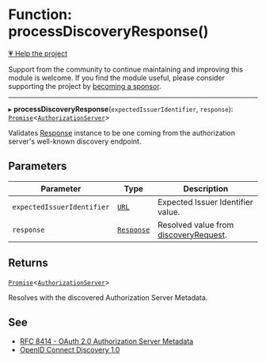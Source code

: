 # Function: processDiscoveryResponse()

[💗 Help the project](https://github.com/sponsors/panva)

Support from the community to continue maintaining and improving this module is welcome. If you find the module useful, please consider supporting the project by [becoming a sponsor](https://github.com/sponsors/panva).

***

▸ **processDiscoveryResponse**(`expectedIssuerIdentifier`, `response`): [`Promise`](https://developer.mozilla.org/docs/Web/JavaScript/Reference/Global_Objects/Promise)\<[`AuthorizationServer`](../interfaces/AuthorizationServer.md)\>

Validates [Response](https://developer.mozilla.org/docs/Web/API/Response) instance to be one coming from the authorization server's well-known
discovery endpoint.

## Parameters

| Parameter | Type | Description |
| ------ | ------ | ------ |
| `expectedIssuerIdentifier` | [`URL`](https://developer.mozilla.org/docs/Web/API/URL) | Expected Issuer Identifier value. |
| `response` | [`Response`](https://developer.mozilla.org/docs/Web/API/Response) | Resolved value from [discoveryRequest](discoveryRequest.md). |

## Returns

[`Promise`](https://developer.mozilla.org/docs/Web/JavaScript/Reference/Global_Objects/Promise)\<[`AuthorizationServer`](../interfaces/AuthorizationServer.md)\>

Resolves with the discovered Authorization Server Metadata.

## See

 - [RFC 8414 - OAuth 2.0 Authorization Server Metadata](https://www.rfc-editor.org/rfc/rfc8414.html#section-3)
 - [OpenID Connect Discovery 1.0](https://openid.net/specs/openid-connect-discovery-1_0.html#ProviderConfig)
